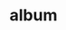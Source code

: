 ---
layout: album
resource: facebook
title: "album"
description: "masonry"
active: gallery
header-img: "img/gallery-bg.jpg"
album-title: "my 9th album"
images:
  - image_path: TranThiQuynhMy/38/7838386819537817_441407930_7838390256204140_2121538010461619145_n.jpg
  - image_path: TranThiQuynhMy/38/7838386856204480_441421166_7838390316204134_1051326306741884134_n.jpg
  - image_path: TranThiQuynhMy/38/7838386899537809_441042238_7838390412870791_7769519955250789155_n.jpg
  - image_path: TranThiQuynhMy/38/7838387012871131_441404822_7838390399537459_515091661237265047_n.jpg
  - image_path: TranThiQuynhMy/38/8086573321385831_449075497_8086573318052498_6147281889133160216_n.jpg
  - image_path: TranThiQuynhMy/38/8091062517603578_449031068_8091062514270245_1336295342690724735_n.jpg
  - image_path: TranThiQuynhMy/38/8457281240981702_457233600_8457284460981380_6038303858046062215_n.jpg
  - image_path: TranThiQuynhMy/38/8457281357648357_457208613_8457284527648040_1244163511761040315_n.jpg
  - image_path: TranThiQuynhMy/38/8457281370981689_457432516_8457284580981368_8801372908941080882_n.jpg
  - image_path: TranThiQuynhMy/38/8649461485097008_448803737_8062124083830755_5450200281380938230_n.jpg
  - image_path: TranThiQuynhMy/38/8649461485097009_448017614_8017696544940176_4214524320983343483_n.jpg
  - image_path: TranThiQuynhMy/38/8649461485097009_460942153_8649465835096574_1970873074126224081_n.jpg
  - image_path: TranThiQuynhMy/38/8649461511763673_461096042_8649465898429901_2028833132482035360_n.jpg
---